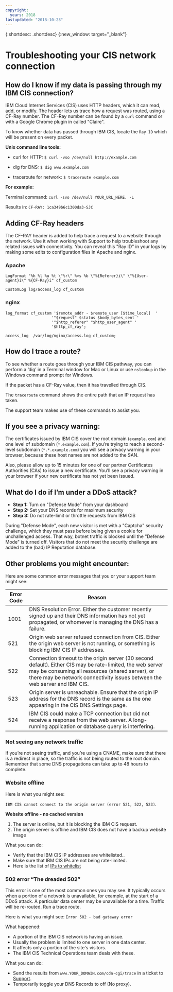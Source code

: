 ```yaml
---
copyright:
  years: 2018
lastupdated: "2018-10-23"
---
```


{:shortdesc: .shortdesc}
{:new_window: target="_blank"}

# Troubleshooting your CIS network connection

## How do I know if my data is passing through my IBM CIS connection?

IBM Cloud Internet Services (CIS) uses HTTP headers, which it can read, add, or modify. The header lets us trace how a request was routed, using a CF-Ray number. The CF-Ray number can be found by a `curl` command or with a Google Chrome plugin in called "Claire".

To know whether data has passed through IBM CIS, locate the `Ray ID` which will be present on every packet.

**Unix command line tools:**

 * curl for HTTP:
`$ curl -vso /dev/null http://example.com`

 * dig for DNS:
`$ dig www.example.com`

 * traceroute for network:
`$ traceroute example.com`

**For example:**

Terminal command:  `curl -svo /dev/null YOUR_URL_HERE. -L`

Results in: `CF-RAY: 1ca349b6c1300da3-SJC`

## Adding CF-Ray headers

The CF-RAY header is added to help trace a request to a website through the network. Use it when working with Support to help troubleshoot any related issues with connectivity. You can reveal this "Ray ID" in your logs by making some edits to configuration files in Apache and nginx.

### Apache
```
LogFormat "%h %l %u %t \"%r\" %>s %b \"%{Referer}i\" \"%{User-agent}i\" %{CF-Ray}i" cf_custom

CustomLog log/access_log cf_custom
```

### nginx
```
log_format cf_custom '$remote_addr - $remote_user [$time_local]  '
                    '"$request" $status $body_bytes_sent '
                    '"$http_referer" "$http_user_agent" '
                    '$http_cf_ray';

access_log  /var/log/nginx/access.log cf_custom;
```

## How do I trace a route?

To see whether a route goes through your IBM CIS pathway, you can perform a ‘dig’ in a Terminal window for Mac or Linux
or use `nslookup` in the Windows command prompt for Windows.

If the packet has a CF-Ray value, then it has travelled through CIS.

The `traceroute` command shows the entire path that an IP request has taken.

The support team makes use of these commands to assist you.

## If you see a privacy warning:

The certificates issued by IBM CIS cover the root domain (`example.com`) and one level of subdomain (`*.example.com`). If you’re trying to reach a second-level subdomain (`*.*.example.com`) you will see a privacy warning in your browser, because these host names are not added to the SAN.

Also, please allow up to 15 minutes for one of our partner Certificates Authorities (CAs) to issue a new certificate. You’ll see a privacy warning in your browser if your new certificate has not yet been issued.

## What do I do if I’m under a DDoS attack?

 * **Step 1:** Turn on "Defense Mode" from your dashboard
 * **Step 2:** Set your DNS records for maximum security
 * **Step 3:** Do not rate-limit or throttle requests from IBM CIS
 
During "Defense Mode", each new visitor is met with a "Captcha" security challenge, which they must pass before being given a cookie for unchallenged access. That way, botnet traffic is blocked until the "Defense Mode" is turned off. Visitors that do not meet the security challenge are added to the (bad) IP Reputation database.

## Other problems you might encounter:

Here are some common error messages that you or your support team might see:

| Error Code    | Reason |
| ------------- | ------------- |
| 1001  | DNS Resolution Error. Either the customer recently signed up and their DNS information has not yet propagated, or whomever is managing the DNS has a failure. |
| 521  | Origin web server refused connection from CIS. Either the origin web server is not running, or something is blocking IBM CIS IP addresses. |
| 522  | Connection timeout to the origin server (30 second default). Either CIS may be rate-limited, the web server may be consuming all resources (shared server), or there may be network connectivity issues between the web server and IBM CIS. |
| 523  | Origin server is unreachable. Ensure that the origin IP address for the DNS record is the same as the one appearing in the CIS DNS Settings page. |
| 524  | IBM CIS could make a TCP connection but did not receive a response from the web server. A long-running application or database query is interfering. |

### Not seeing any network traffic

If you’re not seeing traffic, and you’re using a CNAME, make sure that there is a redirect in place, so the traffic is not being routed to the root domain. Remember that some DNS propagations can take up to 48 hours to complete.

### Website offline

Here is what you might see:

`IBM CIS cannot connect to the origin server (error 521, 522, 523)`.

**Website offline - no cached version**

1. The server is online, but it is blocking the IBM CIS request.
2. The origin server is offline and IBM CIS does not have a backup website image 

What you can do:

* Verify that the IBM CIS IP addresses are whitelisted..
* Make sure that IBM CIS IPs are not being rate-limited.
* Here is the list of [IPs to whitelist](whitelisted-ips.html)

### 502 error “The dreaded 502”

This error is one of the most common ones you may see. It typically occurs when a portion of a network is unavailable, for example, at the start of a DDoS attack. A particular data center may be unavailable for a time. Traffic will be re-routed. Run a trace route. 

Here is what you might see: `Error 502 - bad gateway error`

What happened:

* A portion of the IBM CIS network is having an issue.
* Usually the problem is limited to one server in one data center.
* It affects only a portion of the site's visitors.
* The IBM CIS Technical Operations team deals with these.

What you can do:

* Send the results from `www.YOUR_DOMAIN.com/cdn-cgi/trace` in a ticket to [Support](https://console.bluemix.net/docs/support/index.html#contacting-support).
* Temporarily toggle your DNS Records to off (No proxy).

